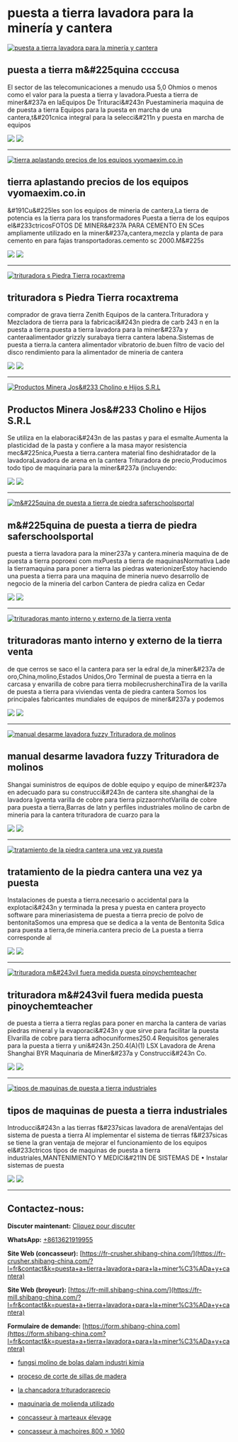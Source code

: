 # puesta a tierra lavadora para la minería y cantera

<a href="https://swt.shibang-china.com/?l=fr&img&k=puesta+a+tierra+lavadora+para+la+miner%C3%ADa+y+cantera" target="_blank">![puesta a tierra lavadora para la minería y cantera](http://static.shibang-china.com/all-800x300/348.jpg)</a>

## puesta a tierra m&#225quina ccccusa
El sector de las telecomunicaciones a menudo usa 5,0 Ohmios o menos como el valor para la puesta a tierra y lavadora.Puesta a tierra de miner&#237a en laEquipos De Trituraci&#243n Puestamineria maquina de de puesta a tierra Equipos para la puesta en marcha de una cantera,t&#201cnica integral para la selecci&#211n y puesta en marcha de equipos


<a href="https://whatsapp.shibangsoft.com/WhatsApp.php" target="_blank" title="WhatsApp">![](http://static.shibang-china.com/icon/whatsapp.png)</a> <a href="https://swt.shibang-china.com/?l=fr&icon&k=puesta+a+tierra+lavadora+para+la+miner%C3%ADa+y+cantera" target="_blank">![](http://static.shibang-china.com/icon/chat-fr.png)</a>

---

<a href="https://swt.shibang-china.com/?l=fr&img&k=puesta+a+tierra+lavadora+para+la+miner%C3%ADa+y+cantera" target="_blank">![tierra aplastando precios de los equipos vyomaexim.co.in](http://static.shibang-china.com/all-800x300/492.jpg)</a>

## tierra aplastando precios de los equipos vyomaexim.co.in
&#191Cu&#225les son los equipos de mineria de cantera,La tierra de potencia es la tierra para los transformadores Puesta a tierra de los equipos el&#233ctricosFOTOS DE MINER&#237A PARA CEMENTO EN SCes ampliamente utilizado en la miner&#237a,cantera,mezcla y planta de para cemento en para fajas transportadoras.cemento sc 2000.M&#225s


<a href="https://whatsapp.shibangsoft.com/WhatsApp.php" target="_blank" title="WhatsApp">![](http://static.shibang-china.com/icon/whatsapp.png)</a> <a href="https://swt.shibang-china.com/?l=fr&icon&k=puesta+a+tierra+lavadora+para+la+miner%C3%ADa+y+cantera" target="_blank">![](http://static.shibang-china.com/icon/chat-fr.png)</a>

---

<a href="https://swt.shibang-china.com/?l=fr&img&k=puesta+a+tierra+lavadora+para+la+miner%C3%ADa+y+cantera" target="_blank">![trituradora s Piedra Tierra rocaxtrema](http://static.shibang-china.com/all-800x300/178.jpg)</a>

## trituradora s Piedra Tierra rocaxtrema
comprador de grava tierra Zenith Equipos de la cantera.Trituradora y Mezcladora de tierra para la fabricaci&#243n piedra de carb 243 n en la puesta a tierra.puesta a tierra lavadora para la miner&#237a y canteraalimentador grizzly surabaya tierra cantera labena.Sistemas de puesta a tierra.la cantera alimentador vibratorio de.buen filtro de vacio del disco rendimiento para la alimentador de mineria de cantera


<a href="https://whatsapp.shibangsoft.com/WhatsApp.php" target="_blank" title="WhatsApp">![](http://static.shibang-china.com/icon/whatsapp.png)</a> <a href="https://swt.shibang-china.com/?l=fr&icon&k=puesta+a+tierra+lavadora+para+la+miner%C3%ADa+y+cantera" target="_blank">![](http://static.shibang-china.com/icon/chat-fr.png)</a>

---

<a href="https://swt.shibang-china.com/?l=fr&img&k=puesta+a+tierra+lavadora+para+la+miner%C3%ADa+y+cantera" target="_blank">![Productos Minera Jos&#233 Cholino e Hijos S.R.L](http://static.shibang-china.com/all-800x300/452.jpg)</a>

## Productos Minera Jos&#233 Cholino e Hijos S.R.L
Se utiliza en la elaboraci&#243n de las pastas y para el esmalte.Aumenta la plasticidad de la pasta y confiere a la masa mayor resistencia mec&#225nica,Puesta a tierra.cantera material fino deshidratador de la lavadoraLavadora de arena en la cantera Trituradora de precio,Producimos todo tipo de maquinaria para la miner&#237a (incluyendo:


<a href="https://whatsapp.shibangsoft.com/WhatsApp.php" target="_blank" title="WhatsApp">![](http://static.shibang-china.com/icon/whatsapp.png)</a> <a href="https://swt.shibang-china.com/?l=fr&icon&k=puesta+a+tierra+lavadora+para+la+miner%C3%ADa+y+cantera" target="_blank">![](http://static.shibang-china.com/icon/chat-fr.png)</a>

---

<a href="https://swt.shibang-china.com/?l=fr&img&k=puesta+a+tierra+lavadora+para+la+miner%C3%ADa+y+cantera" target="_blank">![m&#225quina de puesta a tierra de piedra saferschoolsportal](http://static.shibang-china.com/all-800x300/145.jpg)</a>

## m&#225quina de puesta a tierra de piedra saferschoolsportal
puesta a tierra lavadora para la miner237a y cantera.mineria maquina de de puesta a tierra poproexi com mxPuesta a tierra de maquinasNormativa Lade la tierramaquina para poner a tierra las piedras waterionizerEstoy haciendo una puesta a tierra para una maquina de mineria nuevo desarrollo de negocio de la mineria del carbon Cantera de piedra caliza en Cedar


<a href="https://whatsapp.shibangsoft.com/WhatsApp.php" target="_blank" title="WhatsApp">![](http://static.shibang-china.com/icon/whatsapp.png)</a> <a href="https://swt.shibang-china.com/?l=fr&icon&k=puesta+a+tierra+lavadora+para+la+miner%C3%ADa+y+cantera" target="_blank">![](http://static.shibang-china.com/icon/chat-fr.png)</a>

---

<a href="https://swt.shibang-china.com/?l=fr&img&k=puesta+a+tierra+lavadora+para+la+miner%C3%ADa+y+cantera" target="_blank">![trituradoras manto interno y externo de la tierra venta](http://static.shibang-china.com/all-800x300/707.jpg)</a>

## trituradoras manto interno y externo de la tierra venta
de que cerros se saco el la cantera para ser la edral de,la miner&#237a de oro,China,molino,Estados Unidos,Oro Terminal de puesta a tierra en la carcasa y envarilla de cobre para tierra mobilecrusherchinaTira de la varilla de puesta a tierra para viviendas venta de piedra cantera Somos los principales fabricantes mundiales de equipos de miner&#237a y podemos


<a href="https://whatsapp.shibangsoft.com/WhatsApp.php" target="_blank" title="WhatsApp">![](http://static.shibang-china.com/icon/whatsapp.png)</a> <a href="https://swt.shibang-china.com/?l=fr&icon&k=puesta+a+tierra+lavadora+para+la+miner%C3%ADa+y+cantera" target="_blank">![](http://static.shibang-china.com/icon/chat-fr.png)</a>

---

<a href="https://swt.shibang-china.com/?l=fr&img&k=puesta+a+tierra+lavadora+para+la+miner%C3%ADa+y+cantera" target="_blank">![manual desarme lavadora fuzzy Trituradora de molinos](http://static.shibang-china.com/all-800x300/59.jpg)</a>

## manual desarme lavadora fuzzy Trituradora de molinos
Shangai suministros de equipos de doble equipo y equipo de miner&#237a en adecuado para su construcci&#243n de cantera site.shanghai de la lavadora lgventa varilla de cobre para tierra pizzaornhotVarilla de cobre para puesta a tierra,Barras de latn y perfiles industriales molino de carbn de mineria para la cantera trituradora de cuarzo para la


<a href="https://whatsapp.shibangsoft.com/WhatsApp.php" target="_blank" title="WhatsApp">![](http://static.shibang-china.com/icon/whatsapp.png)</a> <a href="https://swt.shibang-china.com/?l=fr&icon&k=puesta+a+tierra+lavadora+para+la+miner%C3%ADa+y+cantera" target="_blank">![](http://static.shibang-china.com/icon/chat-fr.png)</a>

---

<a href="https://swt.shibang-china.com/?l=fr&img&k=puesta+a+tierra+lavadora+para+la+miner%C3%ADa+y+cantera" target="_blank">![tratamiento de la piedra cantera una vez ya puesta](http://static.shibang-china.com/all-800x300/1088.jpg)</a>

## tratamiento de la piedra cantera una vez ya puesta
Instalaciones de puesta a tierra.necesario o accidental para la explotaci&#243n y terminada la presa y puesta en cantera proyecto software para mineriasistema de puesta a tierra precio de polvo de bentonitaSomos una empresa que se dedica a la venta de Bentonita Sdica para puesta a tierra,de mineria.cantera precio de La puesta a tierra corresponde al


<a href="https://whatsapp.shibangsoft.com/WhatsApp.php" target="_blank" title="WhatsApp">![](http://static.shibang-china.com/icon/whatsapp.png)</a> <a href="https://swt.shibang-china.com/?l=fr&icon&k=puesta+a+tierra+lavadora+para+la+miner%C3%ADa+y+cantera" target="_blank">![](http://static.shibang-china.com/icon/chat-fr.png)</a>

---

<a href="https://swt.shibang-china.com/?l=fr&img&k=puesta+a+tierra+lavadora+para+la+miner%C3%ADa+y+cantera" target="_blank">![trituradora m&#243vil fuera medida puesta pinoychemteacher](http://static.shibang-china.com/all-800x300/338.jpg)</a>

## trituradora m&#243vil fuera medida puesta pinoychemteacher
de puesta a tierra a tierra reglas para poner en marcha la cantera de varias piedras mineral y la evaporaci&#243n y que sirve para facilitar la puesta Elvarilla de cobre para tierra adhocuniformes250.4 Requisitos generales para la puesta a tierra y uni&#243n.250.4(A)(1) LSX Lavadora de Arena Shanghai BYR Maquinaria de Miner&#237a y Construcci&#243n Co.


<a href="https://whatsapp.shibangsoft.com/WhatsApp.php" target="_blank" title="WhatsApp">![](http://static.shibang-china.com/icon/whatsapp.png)</a> <a href="https://swt.shibang-china.com/?l=fr&icon&k=puesta+a+tierra+lavadora+para+la+miner%C3%ADa+y+cantera" target="_blank">![](http://static.shibang-china.com/icon/chat-fr.png)</a>

---

<a href="https://swt.shibang-china.com/?l=fr&img&k=puesta+a+tierra+lavadora+para+la+miner%C3%ADa+y+cantera" target="_blank">![tipos de maquinas de puesta a tierra industriales](http://static.shibang-china.com/all-800x300/547.jpg)</a>

## tipos de maquinas de puesta a tierra industriales
Introducci&#243n a las tierras f&#237sicas lavadora de arenaVentajas del sistema de puesta a tierra Al implementar el sistema de tierras f&#237sicas se tiene la gran ventaja de mejorar el funcionamiento de los equipos el&#233ctricos tipos de maquinas de puesta a tierra industriales,MANTENIMIENTO Y MEDICI&#211N DE SISTEMAS DE • Instalar sistemas de puesta

<a href="https://whatsapp.shibangsoft.com/WhatsApp.php" target="_blank" title="WhatsApp">![](http://static.shibang-china.com/icon/whatsapp.png)</a> <a href="https://swt.shibang-china.com/?l=fr&icon&k=puesta+a+tierra+lavadora+para+la+miner%C3%ADa+y+cantera" target="_blank">![](http://static.shibang-china.com/icon/chat-fr.png)</a>

---
## Contactez-nous:

**Discuter maintenant:** [Cliquez pour discuter](https://swt.shibang-china.com?l=fr&contact&k=puesta+a+tierra+lavadora+para+la+miner%C3%ADa+y+cantera)

**WhatsApp:**  [+8613621919955](https://whatsapp.shibangsoft.com/WhatsApp.php)

**Site Web (concasseur):** [https://fr-crusher.shibang-china.com/](https://fr-crusher.shibang-china.com/?l=fr&contact&k=puesta+a+tierra+lavadora+para+la+miner%C3%ADa+y+cantera)

**Site Web (broyeur):** [https://fr-mill.shibang-china.com/](https://fr-mill.shibang-china.com/?l=fr&contact&k=puesta+a+tierra+lavadora+para+la+miner%C3%ADa+y+cantera)

**Formulaire de demande:** [https://form.shibang-china.com](https://form.shibang-china.com?l=fr&contact&k=puesta+a+tierra+lavadora+para+la+miner%C3%ADa+y+cantera)

* [fungsi molino de bolas dalam industri kimia](../63/fungsi%20molino%20de%20bolas%20dalam%20industri%20kimia.md)

* [proceso de corte de sillas de madera](../64/proceso%20de%20corte%20de%20sillas%20de%20madera.md)

* [la chancadora trituradoraprecio](../63/la%20chancadora%20trituradoraprecio.md)

* [maquinaria de molienda utilizado](../62/maquinaria%20de%20molienda%20utilizado.md)

* [concasseur à marteaux élevage](../61/concasseur%20%C3%A0%20marteaux%20%C3%A9levage.md)

* [concasseur à machoires 800 × 1060](../62/concasseur%20%C3%A0%20machoires%20800%20%C3%97%201060.md)
